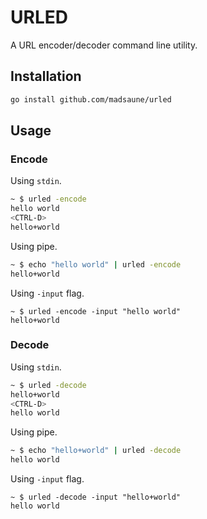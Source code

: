 # URLED

A URL encoder/decoder command line utility.

## Installation

```bash
go install github.com/madsaune/urled
```

## Usage

### Encode

Using `stdin`.

```bash
~ $ urled -encode
hello world
<CTRL-D>
hello+world
```

Using pipe.

```bash
~ $ echo "hello world" | urled -encode
hello+world
```

Using `-input` flag.

```
~ $ urled -encode -input "hello world"
hello+world
```

### Decode

Using `stdin`.

```bash
~ $ urled -decode
hello+world
<CTRL-D>
hello world
```

Using pipe.

```bash
~ $ echo "hello+world" | urled -decode
hello world
```

Using `-input` flag.

```
~ $ urled -decode -input "hello+world"
hello world
```
